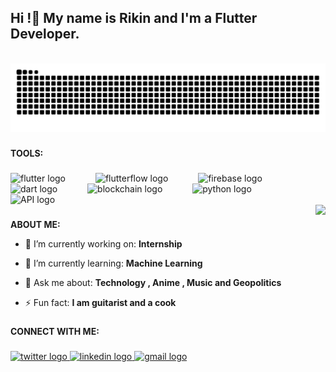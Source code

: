 <h2 align="left">Hi !👋 My name is Rikin and I'm a Flutter Developer.</h2>
<br clear="both">
<div align ="center">
<img src="https://raw.githubusercontent.com/rikinr/rikinr/output/snake.svg" alt="Snake animation" />
</div>

###

**TOOLS:**

###
<div align="left">
  <img src="https://www.vectorlogo.zone/logos/flutterio/flutterio-icon.svg" height="40" alt="flutter logo"  />
  <img width="40" />
  <img src="https://avatars.githubusercontent.com/u/74943865?s=280&v=4" height="40" alt="flutterflow logo"  />
  <img width="40" />
  <img src="https://www.vectorlogo.zone/logos/firebase/firebase-icon.svg" height="40" alt="firebase logo"  />
  <img width="40" />
  <img src="https://www.vectorlogo.zone/logos/dartlang/dartlang-icon.svg" height="40" alt="dart logo"  />
  <img width="40" />
  <img src="https://w7.pngwing.com/pngs/268/1013/png-transparent-ethereum-eth-hd-logo-thumbnail.png" height="40" alt="blockchain logo"  />
  <img width="40" />
  <img src="https://www.vectorlogo.zone/logos/python/python-icon.svg" height="40" alt="python logo"  />
  <img width="40" />
  <img src="https://media.licdn.com/dms/image/C5112AQF49DOfOhCFSA/article-cover_image-shrink_720_1280/0/1579816811751?e=2147483647&v=beta&t=e47GGJDzoqsm4dl3qV2EjVWrxyMzIwsPmEE9Gywo83w" height="40" alt="API logo"  />
</div>

<img align="right" height="250" src="https://media1.tenor.com/m/1dc7bCt_nloAAAAC/onimai-mahiro.gif"  />

###

  **ABOUT ME:**
  
- 🔭 I’m currently working on: **Internship**

- 🌱 I’m currently learning: **Machine Learning**

- 💬 Ask me about: **Technology , Anime , Music and Geopolitics**

- ⚡ Fun fact: **I am guitarist and a cook**
  
###

**CONNECT WITH ME:**

###

<div align="left">
  <a href="https://twitter.com/rikintweets" target="_blank">
    <img src="https://img.shields.io/twitter/follow/rikintweets?logo=twitter&style=for-the-badge" height="35" alt="twitter logo" />
  </a>
  <a href="https://linkedin.com/in/rikinranka" target="_blank">
    <img src="https://img.shields.io/static/v1?message=LinkedIn&logo=linkedin&label=&color=0077B5&logoColor=white&labelColor=&style=for-the-badge" height="35" alt="linkedin logo" />
  </a>
  <a href="mailto:ranka.rikin.02@gmail.com">
    <img src="https://img.shields.io/static/v1?message=Gmail&logo=gmail&label=&color=D14836&logoColor=white&labelColor=&style=for-the-badge" height="35" alt="gmail logo" />
  </a>
</div>

###





###

